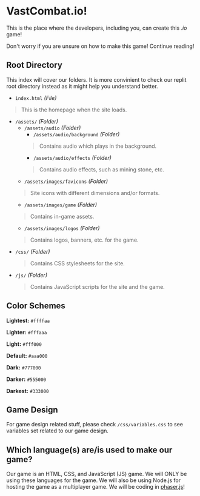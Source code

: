 
# VastCombat.io!
This is the place where the developers, including you, can create this _.io_ game!

Don't worry if you are unsure on how to make this game! Continue reading!


## Root Directory
This index will cover our folders. It is more convinient to check our replit root directory instead as it might help you understand better.

- `index.html` _(File)_
> This is the homepage when the site loads.
- `/assets/` _(Folder)_
  - `/assets/audio` _(Folder)_
    - `/assets/audio/background` _(Folder)_
    > Contains audio which plays in the background.
    - `/assets/audio/effects` _(Folder)_
    > Contains audio effects, such as mining stone, etc.
  - `/assets/images/favicons` _(Folder)_
  > Site icons with different dimensions and/or formats.
  - `/assets/images/game` _(Folder)_
  > Contains in-game assets.
  - `/assets/images/logos` _(Folder)_
  > Contains logos, banners, etc. for the game.
- `/css/` _(Folder)_
  > Contains CSS stylesheets for the site.
- `/js/` _(Folder)_
  > Contains JavaScript scripts for the site and the game.


## Color Schemes

**Lightest:** `#ffffaa`

**Lighter:** `#fffaaa`

**Light:** `#fff000`

**Default:** `#aaa000`

**Dark:** `#777000`

**Darker:** `#555000`

**Darkest:** `#333000`

## Game Design
For game design related stuff, please check `/css/variables.css` to see variables set related to our game design.

## Which language(s) are/is used to make our game?
Our game is an HTML, CSS, and JavaScript (JS) game. We will ONLY be using these languages for the game. We will also be using Node.js for hosting the game as a multiplayer game. We will be coding in [phaser.js](https://phaser.io)!